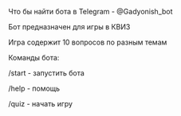 Что бы найти бота в Telegram - @Gadyonish_bot

Бот предназначен для игры в КВИЗ

Игра содержит 10 вопросов по разным темам

Команды бота:

/start - запустить бота

/help - помощь

/quiz - начать игру
